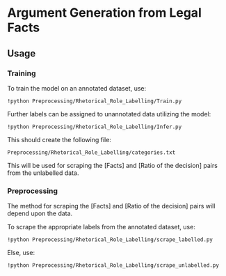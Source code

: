 # Argument Generation from Legal Facts

## Usage

### Training

To train the model on an annotated dataset, use: 

```
!python Preprocessing/Rhetorical_Role_Labelling/Train.py
```

Further labels can be assigned to unannotated data utilizing the model:

```
!python Preprocessing/Rhetorical_Role_Labelling/Infer.py
```
This should create the following file:

```
Preprocessing/Rhetorical_Role_Labelling/categories.txt
```

This will be used for scraping the [Facts] and [Ratio of the decision] pairs from the unlabelled data.

### Preprocessing

The method for scraping the [Facts] and [Ratio of the decision] pairs will depend upon the data.

To scrape the appropriate labels from the annotated dataset, use:

```
!python Preprocessing/Rhetorical_Role_Labelling/scrape_labelled.py
```

Else, use:

```
!python Preprocessing/Rhetorical_Role_Labelling/scrape_unlabelled.py
```



